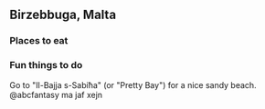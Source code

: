 ## Birzebbuga, Malta

### Places to eat

### Fun things to do
Go to "Il-Bajja s-Sabiħa" (or  "Pretty Bay") for a nice sandy beach.
@abcfantasy ma jaf xejn
